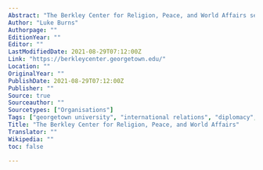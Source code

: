 ```yaml
---
Abstract: "The Berkley Center for Religion, Peace, and World Affairs seeks a more just and peaceful world by deepening knowledge and solving problems at the intersection of religion and global affairs through research, teaching, and engaging multiple publics."
Author: "Luke Burns"
Authorpage: ""
EditionYear: ""
Editor: ""
LastModifiedDate: 2021-08-29T07:12:00Z
Link: "https://berkleycenter.georgetown.edu/"
Location: ""
OriginalYear: ""
PublishDate: 2021-08-29T07:12:00Z
Publisher: ""
Source: true
Sourceauthor: ""
Sourcetypes: ["Organisations"]
Tags: ["georgetown university", "international relations", "diplomacy", "peace"]
Title: "The Berkley Center for Religion, Peace, and World Affairs"
Translator: ""
Wikipedia: ""
toc: false

---
```


